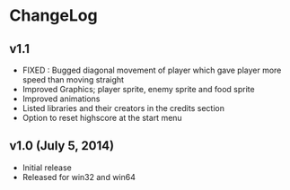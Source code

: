 ChangeLog
==========

v1.1
----
- FIXED : Bugged diagonal movement of player which gave player more speed than moving straight
- Improved Graphics; player sprite, enemy sprite and food sprite
- Improved animations
- Listed libraries and their creators in the credits section
- Option to reset highscore at the start menu

v1.0 (July 5, 2014)
----
- Initial release
- Released for win32 and win64